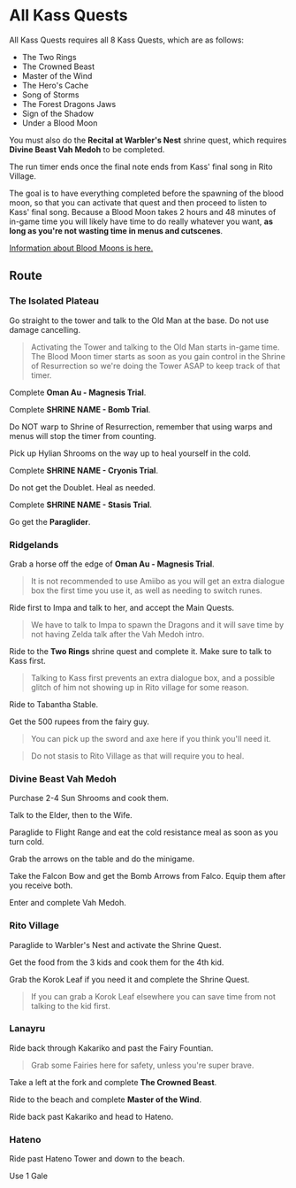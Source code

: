 # All Kass Quests

All Kass Quests requires all 8 Kass Quests, which are as follows:

- The Two Rings
- The Crowned Beast
- Master of the Wind
- The Hero's Cache
- Song of Storms
- The Forest Dragons Jaws
- Sign of the Shadow
- Under a Blood Moon

You must also do the **Recital at Warbler's Nest** shrine quest, which requires **Divine Beast Vah Medoh** to be completed.

The run timer ends once the final note ends from Kass' final song in Rito Village.

The goal is to have everything completed before the spawning of the blood moon, so that you can activate that quest and then proceed to listen to Kass' final song. Because a Blood Moon takes 2 hours and 48 minutes of in-game time you will likely have time to do really whatever you want, **as long as you're not wasting time in menus and cutscenes**. 

[Information about Blood Moons is here.](https://github.com/speedfuns/botw/wiki/Blood-Moons)

## Route

### The Isolated Plateau

Go straight to the tower and talk to the Old Man at the base. Do not use damage cancelling.

> Activating the Tower and talking to the Old Man starts in-game time. The Blood Moon timer starts as soon as you gain control in the Shrine of Resurrection so we're doing the Tower ASAP to keep track of that timer.

Complete **Oman Au - Magnesis Trial**.

Complete **SHRINE NAME - Bomb Trial**.

Do NOT warp to Shrine of Resurrection, remember that using warps and menus will stop the timer from counting.

Pick up Hylian Shrooms on the way up to heal yourself in the cold.

Complete **SHRINE NAME - Cryonis Trial**.

Do not get the Doublet. Heal as needed.

Complete **SHRINE NAME - Stasis Trial**.

Go get the **Paraglider**.

### Ridgelands

Grab a horse off the edge of **Oman Au - Magnesis Trial**. 

> It is not recommended to use Amiibo as you will get an extra dialogue box the first time you use it, as well as needing to switch runes.

Ride first to Impa and talk to her, and accept the Main Quests.

> We have to talk to Impa to spawn the Dragons and it will save time by not having Zelda talk after the Vah Medoh intro.

Ride to the **Two Rings** shrine quest and complete it. Make sure to talk to Kass first.

> Talking to Kass first prevents an extra dialogue box, and a possible glitch of him not showing up in Rito village for some reason.

Ride to Tabantha Stable. 

Get the 500 rupees from the fairy guy.

> You can pick up the sword and axe here if you think you'll need it.

> Do not stasis to Rito Village as that will require you to heal.

### Divine Beast Vah Medoh

Purchase 2-4 Sun Shrooms and cook them.

Talk to the Elder, then to the Wife.

Paraglide to Flight Range and eat the cold resistance meal as soon as you turn cold.

Grab the arrows on the table and do the minigame.

Take the Falcon Bow and get the Bomb Arrows from Falco. Equip them after you receive both.

Enter and complete Vah Medoh.

### Rito Village

Paraglide to Warbler's Nest and activate the Shrine Quest.

Get the food from the 3 kids and cook them for the 4th kid.

Grab the Korok Leaf if you need it and complete the Shrine Quest.

> If you can grab a Korok Leaf elsewhere you can save time from not talking to the kid first.

### Lanayru

Ride back through Kakariko and past the Fairy Fountian.

> Grab some Fairies here for safety, unless you're super brave.

Take a left at the fork and complete **The Crowned Beast**.

Ride to the beach and complete **Master of the Wind**.

Ride back past Kakariko and head to Hateno.

### Hateno

Ride past Hateno Tower and down to the beach.

Use 1 Gale 
